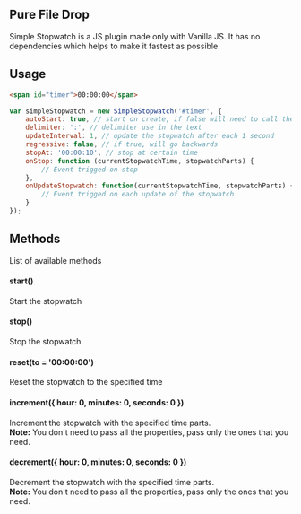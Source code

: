 ## Pure File Drop
Simple Stopwatch is a JS plugin made only with Vanilla JS. It has no dependencies which helps to make it fastest as possible.  

## Usage
```html
<span id="timer">00:00:00</span>
```  

```javascript
var simpleStopwatch = new SimpleStopwatch('#timer', {
    autoStart: true, // start on create, if false will need to call the start() function
    delimiter: ':', // delimiter use in the text
    updateInterval: 1, // update the stopwatch after each 1 second
    regressive: false, // if true, will go backwards
    stopAt: '00:00:10', // stop at certain time
    onStop: function (currentStopwatchTime, stopwatchParts) {
        // Event trigged on stop
    },
    onUpdateStopwatch: function(currentStopwatchTime, stopwatchParts) {
        // Event trigged on each update of the stopwatch
    }
});
```

## Methods
List of available methods

#### start()
Start the stopwatch

#### stop()
Stop the stopwatch

#### reset(to = '00:00:00')
Reset the stopwatch to the specified time

#### increment({ hour: 0, minutes: 0, seconds: 0 })
Increment the stopwatch with the specified time parts.  
**Note:** You don't need to pass all the properties, pass only the ones that you need.

#### decrement({ hour: 0, minutes: 0, seconds: 0 })
Decrement the stopwatch with the specified time parts.  
**Note:** You don't need to pass all the properties, pass only the ones that you need.